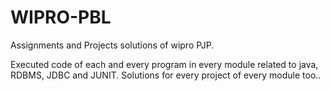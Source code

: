 # WIPRO-PBL
Assignments and Projects solutions of wipro PJP.

Executed code of each and every program in every module related to java, RDBMS, JDBC and JUNIT.
Solutions for every project of every module too..
